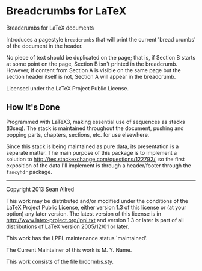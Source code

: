Breadcrumbs for LaTeX
=====================

Breadcrumbs for LaTeX documents

Introduces a pagestyle `breadcrumbs` that will print the current
'bread crumbs' of the document in the header.

No piece of text should be duplicated on the page; that is, if Section
B starts at some point on the page, Section B isn't printed in the
breadcrumb.  However, if content from Section A is visible on the same
page but the section header itself is not, Section A will appear in
the breadcrumb.

Licensed under the LaTeX Project Public License.

How It's Done
-------------

Programmed with LaTeX3, making essential use of sequences as stacks
(l3seq).  The stack is maintained throughout the document, pushing and
popping parts, chapters, sections, etc. for use elsewhere.

Since this stack is being maintained as pure data, its presentation is
a separate matter.  The main purpose of this package is to implement a
solution to http://tex.stackexchange.com/questions/122792/, so the
first exposition of the data I'll implement is through a header/footer
through the `fancyhdr` package.

---

Copyright 2013 Sean Allred

This work may be distributed and/or modified under the conditions of
the LaTeX Project Public License, either version 1.3 of this license
or (at your option) any later version.  The latest version of this
license is in http://www.latex-project.org/lppl.txt and version 1.3 or
later is part of all distributions of LaTeX version 2005/12/01 or
later.

This work has the LPPL maintenance status `maintained'.

The Current Maintainer of this work is M. Y. Name.

This work consists of the file brdcrmbs.sty.
